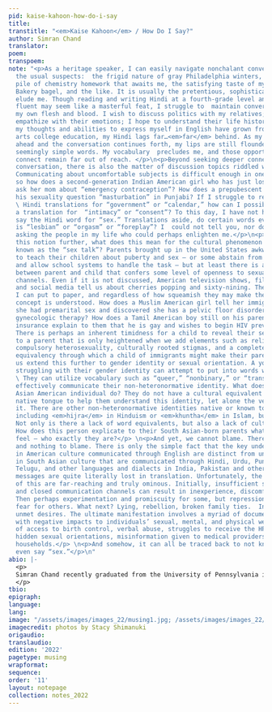 ```yaml
---
pid: kaise-kahoon-how-do-i-say
title: 
transtitle: "<em>Kaise Kahoon</em> / How Do I Say?"
author: Simran Chand
translator: 
poem: 
transpoem: 
note: "<p>As a heritage speaker, I can easily navigate nonchalant conversations about
  the usual suspects:  the frigid nature of gray Philadelphia winters, the heinous
  pile of chemistry homework that awaits me, the satisfying taste of my morning Metropolitan
  Bakery bagel, and the like. It is usually the pretentious, sophisticated words that
  elude me. Though reading and writing Hindi at a fourth-grade level and being conversationally
  fluent may seem like a masterful feat, I struggle to  maintain conversations with
  my own flesh and blood. I wish to discuss politics with my relatives;  I want to
  empathize with their emotions; I hope to understand their life histories. While
  my thoughts and abilities to express myself in English have grown from a liberal
  arts college education, my Hindi lags far…<em>far</em> behind. As my mind races
  ahead and the conversation continues forth, my lips are still floundering to summon
  seemingly simple words. My vocabulary  precludes me, and those opportunities to
  connect remain far out of reach. </p>\n<p>Beyond seeking deeper connections through
  conversation, there is also the matter of discussion topics riddled with taboo.
  Communicating about uncomfortable subjects is difficult enough in one’s native tongue,
  so how does a second-generation Indian American girl who has just lost her virginity
  ask her mom about “emergency contraception”? How does a prepubescent Sikh boy discovering
  his sexuality question “masturbation” in Punjabi? If I struggle to remember the
  \ Hindi translations for “government” or “calendar,” how can I possibly conjure
  a translation for  “intimacy” or “consent”? To this day, I have not heard anyone
  say the Hindi word for “sex.” Translations aside, do certain words even exist? What
  is “lesbian” or “orgasm” or “foreplay”? I  could not tell you, nor do I feel comfortable
  asking the people in my life who could perhaps enlighten me.</p>\n<p>Delving into
  this notion further, what does this mean for the cultural phenomenon colloquially
  known as the “sex talk”? Parents brought up in the United States awkwardly struggle
  to teach their children about puberty and sex — or some abstain from it altogether
  and allow school systems to handle the task — but at least there is a shared language
  between parent and child that confers some level of openness to sexual communication
  channels. Even if it is not discussed, American television shows, films, books,
  and social media tell us about cherries popping and sixty-nining. These are words
  I can put to paper, and regardless of how squeamish they may make the reader, the
  concept is understood. How does a Muslim American girl tell her immigrant mother
  she had premarital sex and discovered she has a pelvic floor disorder requiring
  gynecologic therapy? How does a Tamil American boy still on his parents’ health
  insurance explain to them that he is gay and wishes to begin HIV prevention medication?
  There is perhaps an inherent timidness for a child to reveal their sexual activity
  to a parent that is only heightened when we add elements such as religious transgression,
  compulsory heterosexuality, culturally rooted stigmas, and a complete lack of language
  equivalency through which a child of immigrants might make their parents understand.</p>\n<p>Let
  us extend this further to gender identity or sexual orientation. A young person
  struggling with their gender identity can attempt to put into words what they feel.
  \ They can utilize vocabulary such as “queer,” “nonbinary,” or “transgender” to
  effectively communicate their non-heteronormative identity. What does a young South
  Asian American individual do? They do not have a cultural equivalent in their parents’
  native tongue to help them understand this identity, let alone the verbiage to express
  it. There are other non-heteronormative identities native or known to South Asia,
  including <em>hijra</em> in Hinduism or <em>khuntha</em> in Islam, but what is queerness?
  Not only is there a lack of word equivalents, but also a lack of cultural equivalents.
  How does this person explicate to their South Asian-born parents what exactly they
  feel — who exactly they are?</p> \n<p>And yet, we cannot blame. There is no one
  and nothing to blame. There is only the simple fact that the key understandings
  in American culture communicated through English are distinct from understandings
  in South Asian culture that are communicated through Hindi, Urdu, Punjabi, Marathi,
  Telugu, and other languages and dialects in India, Pakistan and other regions. The
  messages are quite literally lost in translation. Unfortunately, the potential impacts
  of this are far-reaching and truly ominous. Initially, insufficient sexual education
  and closed communication channels can result in inexperience, discomfort, and confusion.
  Then perhaps experimentation and promiscuity for some, but repression and deep-rooted
  fear for others. What next? Lying, rebellion, broken family ties.  Insecurity, miscommunication,
  unmet desires. The ultimate manifestation involves a myriad of documented experiences
  with negative impacts to individuals’ sexual, mental, and physical well-being: lack
  of access to birth control, verbal abuse, struggles to receive the HPV vaccine,
  hidden sexual orientations, misinformation given to medical providers, and broken
  households.</p> \n<p>And somehow, it can all be traced back to not knowing how to
  even say “sex.”</p>\n"
abio: |-
  <p>
  Simran Chand recently graduated from the University of Pennsylvania in December 2021, double-majoring in biology and Gender, Sexuality, and Women’s Studies. She grew up speaking Hindi and English simultaneously, simply through exposure to her parents’ native tongue. She took Hindi grammar lessons through her early years of high school with Kishori Barman, a passionate resident of Newtown, Connecticut, committed to teaching the surrounding area’s  South Asian youth the beauty of the Hindi language. With a vested interest in ethnic identity,  gender/sexuality, and healthcare, Simran is the author of an honors research thesis documenting trends of familial sexual education amongst South Asian Americans at Penn. Simran plans to attend medical school while continuing to investigate the intersections of identity and medicine.
  </p>
tbio: 
epigraph: 
language: 
lang: 
image: "/assets/images/images_22/musing1.jpg; /assets/images/images_22/musing2.jpg"
imagecredit: photos by Stacy Shimanuki
origaudio: 
translaudio: 
edition: '2022'
pagetype: musing
wrapformat: 
sequence: 
order: '11'
layout: notepage
collection: notes_2022
---
```

